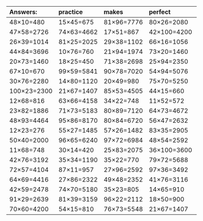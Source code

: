 | Answers: | practice | makes | perfect | ! |
| :--- | :--- | :--- | :--- | :--- |
| 48×10=480 | 15×45=675 | 81×96=7776 | 80×26=2080 | 11×48=528 | 
| 47×58=2726 | 74×63=4662 | 17×51=867 | 42×100=4200 | 98×83=8134 | 
| 26×39=1014 | 81×25=2025 | 29×38=1102 | 66×16=1056 | 45×91=4095 | 
| 44×84=3696 | 10×76=760 | 21×94=1974 | 73×20=1460 | 50×33=1650 | 
| 20×73=1460 | 18×25=450 | 71×38=2698 | 25×94=2350 | 53×16=848 | 
| 67×10=670 | 99×59=5841 | 90×78=7020 | 54×94=5076 | 63×16=1008 | 
| 30×76=2280 | 14×80=1120 | 20×49=980 | 75×70=5250 | 83×100=8300 | 
| 100×23=2300 | 21×67=1407 | 85×53=4505 | 44×15=660 | 37×28=1036 | 
| 12×68=816 | 63×66=4158 | 34×22=748 | 11×52=572 | 42×18=756 | 
| 23×82=1886 | 71×73=5183 | 80×89=7120 | 64×73=4672 | 49×47=2303 | 
| 48×93=4464 | 95×86=8170 | 80×84=6720 | 56×47=2632 | 20×14=280 | 
| 12×23=276 | 55×27=1485 | 57×26=1482 | 83×35=2905 | 17×59=1003 | 
| 50×40=2000 | 96×65=6240 | 97×72=6984 | 48×54=2592 | 60×67=4020 | 
| 11×68=748 | 30×14=420 | 25×83=2075 | 36×100=3600 | 10×36=360 | 
| 42×76=3192 | 35×34=1190 | 35×22=770 | 79×72=5688 | 91×84=7644 | 
| 72×57=4104 | 87×11=957 | 27×96=2592 | 97×36=3492 | 48×86=4128 | 
| 64×69=4416 | 27×86=2322 | 49×48=2352 | 41×76=3116 | 100×95=9500 | 
| 42×59=2478 | 74×70=5180 | 35×23=805 | 14×65=910 | 59×27=1593 | 
| 91×29=2639 | 81×39=3159 | 96×22=2112 | 18×50=900 | 91×75=6825 | 
| 70×60=4200 | 54×15=810 | 76×73=5548 | 21×67=1407 | 67×62=4154 | 
